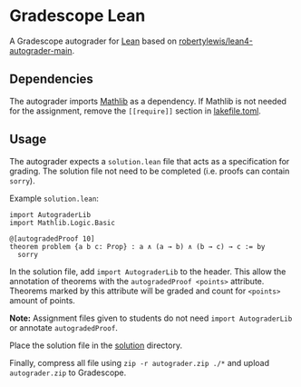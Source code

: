 # Gradescope Lean
A Gradescope autograder for [Lean](https://lean-lang.org/) based on [robertylewis/lean4-autograder-main](https://github.com/robertylewis/lean4-autograder-main).

## Dependencies
The autograder imports [Mathlib](https://github.com/leanprover-community/mathlib4) as a dependency.
If Mathlib is not needed for the assignment, remove the `[[require]]` section in [lakefile.toml](./lakefile.toml).

## Usage
The autograder expects a `solution.lean` file that acts as a specification for grading. 
The solution file not need to be completed (i.e. proofs can contain `sorry`).

Example `solution.lean`:

```lean
import AutograderLib
import Mathlib.Logic.Basic

@[autogradedProof 10]
theorem problem {a b c: Prop} : a ∧ (a → b) ∧ (b → c) → c := by
  sorry
```

In the solution file, add `import AutograderLib` to the header.
This allow the annotation of theorems with the `autogradedProof <points>` attribute.
Theorems marked by this attribute will be graded and count for `<points>` amount of points.

**Note:**
Assignment files given to students do not need `import AutograderLib` or annotate `autogradedProof`. 

Place the solution file in the [solution](./solution/) directory.

Finally, compress all file using `zip -r autograder.zip ./*` and upload `autograder.zip` to Gradescope.